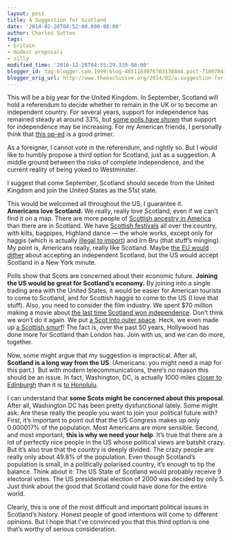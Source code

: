 ```yaml
---
layout: post
title: A Suggestion for Scotland
date: '2014-02-28T04:52:00.000-08:00'
author: Charles Sutton
tags:
- britain
- modest proposals
- silly
modified_time: '2016-12-28T04:55:29.339-08:00'
blogger_id: tag:blogger.com,1999:blog-4651184076703138844.post-7100784160260999482
blogger_orig_url: http://www.theexclusive.org/2014/02/a-suggestion-for-scotland.html
---
```

This will be a big year for the United Kingdom. In September, Scotland will hold a referendum to decide whether to remain in the UK or to become an independent country. For several years, support for independence has remained steady at around 33%, but [some polls have shown](http://whatscotlandthinks.org/topics/referendum-voting-intention) that support for independence may be increasing. For my American friends, I personally think that [this op-ed](http://www.theguardian.com/commentisfree/2014/feb/07/scot-vote-yes-independence-scotland) is a good primer.

As a foreigner, I cannot vote in the referendum, and rightly so. But I would like to humbly propose a third option for Scotland, just as a suggestion. A middle ground between the risks of complete independence, and the current reality of being yoked to Westminster.

I suggest that come September, Scotland should secede from the United Kingdom and join the United States as the 51st state.

This would be welcomed all throughout the US, I guarantee it. **Americans love Scotland.** We really, really love Scotland, even if we can’t find it on a map. There are more people of [Scottish ancestry in America](http://en.wikipedia.org/wiki/Scottish_American) than there are in Scotland. We have [Scottish festivals](http://www.vascottishgames.org) all over the country, with kilts, bagpipes, Highland dance — the whole works, except only for haggis (which is actually [illegal to import](http://www.bbc.co.uk/news/magazine-21128089)) and Irn Bru (that stuff’s minging). My point is, Americans really, really like Scotland. Maybe [the EU would dither](http://www.bbc.co.uk/news/uk-scotland-scotland-politics-25856657) about accepting an independent Scotland, but the US would accept Scotland in a New York minute.

Polls show that Scots are concerned about their economic future. **Joining the US would be great for Scotland’s economy.** By joining into a single trading area with the United States, it would be easier for American tourists to come to Scotland, and for Scottish haggis to come to the US (I love that stuff). Also, you need to consider the film industry. We spent $70 million making a movie about [the last time Scotland won independence](http://www.imdb.com/title/tt0112573/). Don’t think we won’t do it again. We put [a Scot into outer space](http://en.wikipedia.org/wiki/Montgomery_Scott). Heck, we even made up [a Scottish smurf](http://www.imdb.com/title/tt0472181/)! The fact is, over the past 50 years, Hollywood has done more for Scotland than London has. Join with us, and we can do more, together.

Now, some might argue that my suggestion is impractical. After all, **Scotland is a long way from the US**. (Americans: you might need a map for this part.)  But with modern telecommunications, there’s no reason this should be an issue. In fact, Washington, DC, is actually 1000 miles [closer to Edinburgh](https://www.google.com/search?q=distance+washington+dc+to+edinburgh) than it is [to Honolulu](https://www.google.com/search?q=distance+washington+dc+to+honolulu+hi).

I can understand that **some Scots might be concerned about this proposal**. After all, Washington DC has been pretty dysfunctional lately. Some might ask: Are these really the people you want to join your political future with? First, it’s important to point out that the US Congress makes up only 0.000017% of the population. Most Americans are more sensible. Second, and most important, **this is why we need your help**. It’s true that there are a lot of perfectly nice people in the US whose political views are batshit crazy. But it’s also true that the country is deeply divided. The crazy people are really only about 49.8% of the population. Even though Scotland’s population is small, in a politically polarised country, it’s enough to tip the balance. Think about it: The US State of Scotland would probably receive 9 electoral votes. The US presidential election of 2000 was decided by only 5. Just think about the good that Scotland could have done for the entire world.

Clearly, this is one of the most difficult and important political issues in Scotland’s history. Honest people of good intentions will come to different opinions. But I hope that I’ve convinced you that this third option is one that’s worthy of serious consideration.
